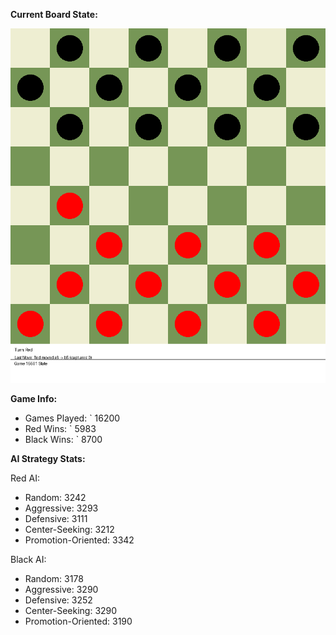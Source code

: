 
**Current Board State:**  
<!-- START_GIF -->
![Checkers Game](./checkers_game.gif)
<!-- END_GIF -->

**Game Info:**  
- Games Played: `<!-- GAMES_PLAYED --> 16200
- Red Wins: `<!-- RED_WINS --> 5983
- Black Wins: `<!-- BLACK_WINS --> 8700

<!-- AI_STATS -->
**AI Strategy Stats:**

Red AI:
- Random: 3242
- Aggressive: 3293
- Defensive: 3111
- Center-Seeking: 3212
- Promotion-Oriented: 3342

Black AI:
- Random: 3178
- Aggressive: 3290
- Defensive: 3252
- Center-Seeking: 3290
- Promotion-Oriented: 3190
